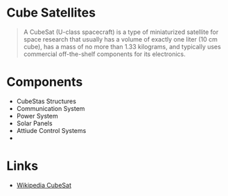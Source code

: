 Cube Satellites
==

> A CubeSat (U-class spacecraft) is a type of miniaturized satellite for space research that usually has a volume of exactly one liter (10 cm cube), has a mass of no more than 1.33 kilograms, and typically uses commercial off-the-shelf components for its electronics.

# Components

- CubeStas Structures
- Communication System
- Power System
- Solar Panels
- Attiude Control Systems
- 

# Links

- [Wikipedia CubeSat](https://en.wikipedia.org/wiki/CubeSat)

